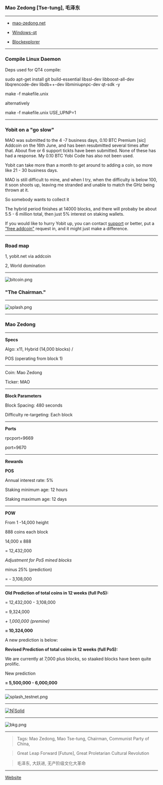 ### Mao Zedong [Tse-tung], 毛泽东 ###

-----


- [mao-zedong.net](http://mao-zedong.net)


- [Windows-qt](https://mega.nz/#!ctB0XZaY!yORVYVzA7SPfSbGEvd7cpz79WWqVwDWQxfUvwYC9LUA)


- [Blockexplorer](http://explorer.mao-zedong.net:3001)


-----

### Compile Linux Daemon ###

Deps used for QT4 compile:

sudo apt-get install git build-essential libssl-dev libboost-all-dev libqrencode-dev libdb++-dev libminiupnpc-dev qt-sdk -y

make -f makefile.unix

alternatively

make -f makefile.unix USE_UPNP=1


-----

### Yobit on a "go slow" ###

MAO was submitted to the 4 -7 business days, 0.10 BTC Premium [sic] Addcoin on the 16th June, and has been resubmitted several times after that. About five or 6 support tickts have been submitted. None of these has had a response. My 0.10 BTC Yobi Code has also not been used.

Yobit can take more than a month to get around to adding a coin, so more like 21 - 30 business days.

MAO is still difficult to mine, and when I try, when the difficulty is below 100, it soon shoots up, leaving me stranded and unable to match the GHz being thrown at it.

So somebody wants to collect it

The hybrid period finishes at 14000 blocks, and there will probaby be about 5.5 - 6 million total, then just 5% interest on staking wallets.

If you would like to hurry Yobit up, you can contact <a href="https://yobit.net/en/support/" target="_blank">support</a> or better, put a <a href="https://yobit.net/en/addcoin/" target="_blank">"free addcoin"</a> request in, and it might just make a difference.

-----

### Road map ###

1, yobit.net via addcoin


2, World domination

-----

![bitcoin.png](https://bitbucket.org/repo/yp89q4d/images/2306709604-bitcoin.png)




### "The Chairman." ###

----

![splash.png](https://bitbucket.org/repo/yp89q4d/images/2181426147-splash.png)


-----



### Mao Zedong ###

-----

**Specs**


Algo: x11, Hybrid (14,000 blocks) / 

POS (operating from block 1)

-----

Coin: Mao Zedong

Ticker: MAO

-----

**Block Parameters**


Block Spacing: 480 seconds

Difficulty re-targeting: Each block

-----

**Ports**


rpcport=9669

port=9670

-----

**Rewards**


**POS**

Annual interest rate: 5% 

Staking minimum age: 12 hours

Staking maximum age: 12 days

-----

**POW** 

From 1 -14,000 height

888 coins each block

14,000 x 888

= 12,432,000

*Adjustment for PoS mined blocks*

minus 25% (prediction)

= - 3,108,000

-----

**Old Prediction of total coins in 12 weeks (full PoS):**

= 12,432,000 - 3,108,000

= 9,324,000

*+ 1,000,000 (premine)*

**= 10,324,000**


A new prediction is below:



**Revised Prediction of total coins in 12 weeks (full PoS):**

We are currently at 7,000 plus blocks, so staaked blocks have been quite prolific.

New prediction

**= 5,500,000 - 6,000,000**



-----

![splash_testnet.png](https://bitbucket.org/repo/yp89q4d/images/4176752740-splash_testnet.png)

-----

[![N|Solid](http://www.kabulmagazine.com/wp-content/uploads/2016/12/mao-poster-revolution1-600x414.jpg)](https://nodesource.com/products/nsolid)

-----

![bkg.png](https://bitbucket.org/repo/yp89q4d/images/1798069237-bkg.png)


-----

> Tags: Mao Zedong, Mao Tse-tung, Chairman, Communist Party of China, 

> Great Leap Forward [Future], Great Proletarian Cultural Revolution

> 毛泽东, 大跃进, 无产阶级文化大革命

-----


[Website](http://mao-zedong.net)
